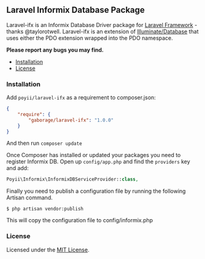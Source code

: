 ## Laravel Informix Database Package

Laravel-ifx is an Informix Database Driver package for [Laravel Framework](http://laravel.com/) - thanks @taylorotwell. Laravel-ifx is an extension of [Illuminate/Database](https://github.com/illuminate/database) that uses either the PDO extension wrapped into the PDO namespace.

**Please report any bugs you may find.**

- [Installation](#installation)
- [License](#license)

### Installation

Add `poyii/laravel-ifx` as a requirement to composer.json:

```json
{
    "require": {
        "gaborage/laravel-ifx": "1.0.0"
    }
}
```
And then run `composer update`

Once Composer has installed or updated your packages you need to register Informix DB. Open up `config/app.php` and find
the `providers` key and add:

```php
Poyii\Informix\InformixDBServiceProvider::class,
```

Finally you need to publish a configuration file by running the following Artisan command.

```terminal
$ php artisan vendor:publish
```
This will copy the configuration file to config/informix.php


### License

Licensed under the [MIT License](http://cheeaun.mit-license.org/).